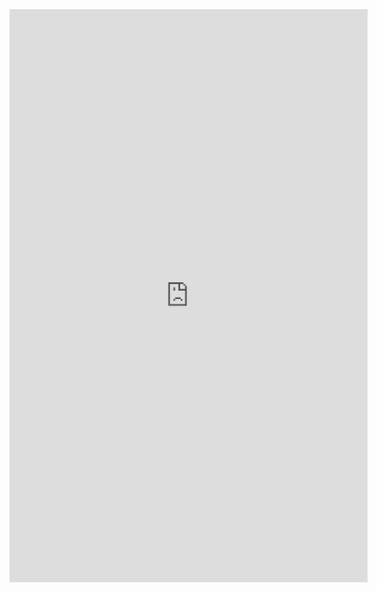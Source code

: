 <iframe src="https://docs.google.com/forms/d/e/1FAIpQLSdetSGkDBVLWtG5qPZFL6JgbZjZpgL4Sz01hMlALQ-pFtAgGA/viewform?embedded=true" width="640" height="1024" frameborder="0" marginheight="0" marginwidth="0">Loading…</iframe>
